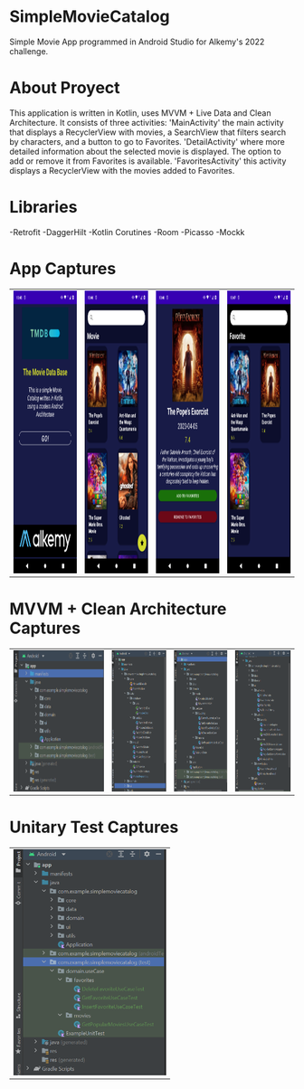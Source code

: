 # SimpleMovieCatalog
Simple Movie App programmed in Android Studio for Alkemy's 2022 challenge.

# About Proyect
This application is written in Kotlin, uses MVVM + Live Data and Clean Architecture. 
It consists of three activities:
'MainActivity' the main activity that displays a RecyclerView with movies, a SearchView that filters search by characters, and a button to go to Favorites.
'DetailActivity' where more detailed information about the selected movie is displayed. The option to add or remove it from Favorites is available.
'FavoritesActivity' this activity displays a RecyclerView with the movies added to Favorites.

# Libraries
-Retrofit
-DaggerHilt
-Kotlin Corutines
-Room
-Picasso
-Mockk

# App Captures

<table>
  <tr>
    <td>
    <img src="https://github.com/MarcosConforti/SimpleMovieCatalog/blob/master/app/src/main/res/drawable/welcomeactivity.png" alt="Welcome"  height="500">
    </td>
    <td>
    <img src="https://github.com/MarcosConforti/SimpleMovieCatalog/blob/master/app/src/main/res/drawable/mainactivity.png" alt="Movies Main"  height="500">
    </td>
    <td>
     <img src="https://github.com/MarcosConforti/SimpleMovieCatalog/blob/master/app/src/main/res/drawable/detailactivity.png" alt="Movies Detail"  height="500">
    </td>
    <td>
     <img src="https://github.com/MarcosConforti/SimpleMovieCatalog/blob/master/app/src/main/res/drawable/favoriteactivity.png" alt="Favorite Movies"  height="500">
    </td>
  </tr>
</table>

# MVVM + Clean Architecture Captures

<table>
  <tr>
    <td>
    <img src="https://github.com/MarcosConforti/SimpleMovieCatalog/blob/master/app/src/main/res/drawable/mvvmcleanarchitecture.png" alt="MVVM CA"  height="250">
    </td>
    <td>
    <img src="https://github.com/MarcosConforti/SimpleMovieCatalog/blob/master/app/src/main/res/drawable/data.png" alt="Data"  height="250">
    </td>
    <td>
     <img src="https://github.com/MarcosConforti/SimpleMovieCatalog/blob/master/app/src/main/res/drawable/domain.png" alt="Domain"  height="250">
    </td>
    <td>
     <img src="https://github.com/MarcosConforti/SimpleMovieCatalog/blob/master/app/src/main/res/drawable/ui.png" alt="UI"  height="250">
    </td> 
  </tr>
</table>

# Unitary Test Captures

<table>
  <tr>
    <td>
    <img src="https://github.com/MarcosConforti/SimpleMovieCatalog/blob/master/app/src/main/res/drawable/unitarytest.png" alt="UT"  height="400">
    </td>
  </tr>
</table>

